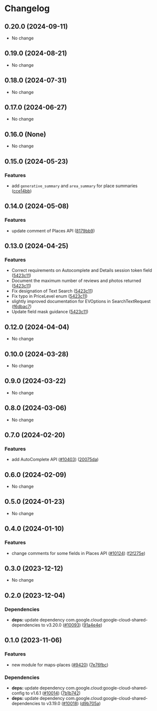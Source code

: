 # Changelog

## 0.20.0 (2024-09-11)

* No change


## 0.19.0 (2024-08-21)

* No change


## 0.18.0 (2024-07-31)

* No change


## 0.17.0 (2024-06-27)

* No change


## 0.16.0 (None)

* No change


## 0.15.0 (2024-05-23)

### Features

* add `generative_summary` and `area_summary` for place summaries ([cce14bb](https://github.com/googleapis/google-cloud-java/commit/cce14bb4d5ed0268cea6d3fdf91a5b76ee17531c))



## 0.14.0 (2024-05-08)

### Features

* update comment of Places API ([8179bb9](https://github.com/googleapis/google-cloud-java/commit/8179bb98325eee54b44f44622e0157429539ec50))



## 0.13.0 (2024-04-25)

### Features

* Correct requirements on Autocomplete and Details session token field ([5423c11](https://github.com/googleapis/google-cloud-java/commit/5423c116cb584c4fdccc8538f1dfe6607f00341f))
* Document the maximum number of reviews and photos returned ([5423c11](https://github.com/googleapis/google-cloud-java/commit/5423c116cb584c4fdccc8538f1dfe6607f00341f))
* Fix designation of Text Search ([5423c11](https://github.com/googleapis/google-cloud-java/commit/5423c116cb584c4fdccc8538f1dfe6607f00341f))
* Fix typo in PriceLevel enum ([5423c11](https://github.com/googleapis/google-cloud-java/commit/5423c116cb584c4fdccc8538f1dfe6607f00341f))
* slightly improved documentation for EVOptions in SearchTextRequest ([f6dbac7](https://github.com/googleapis/google-cloud-java/commit/f6dbac748c5feea83eb917c4f6827787d27a69a9))
* Update field mask guidance ([5423c11](https://github.com/googleapis/google-cloud-java/commit/5423c116cb584c4fdccc8538f1dfe6607f00341f))



## 0.12.0 (2024-04-04)

* No change


## 0.10.0 (2024-03-28)

* No change


## 0.9.0 (2024-03-22)

* No change


## 0.8.0 (2024-03-06)

* No change


## 0.7.0 (2024-02-20)

### Features

* add AutoComplete API ([#10403](https://github.com/googleapis/google-cloud-java/issues/10403)) ([20075da](https://github.com/googleapis/google-cloud-java/commit/20075daaffe91d7550d81b21470e54a7c83f985a))



## 0.6.0 (2024-02-09)

* No change


## 0.5.0 (2024-01-23)

* No change


## 0.4.0 (2024-01-10)

### Features

* change comments for some fields in Places API ([#10124](https://github.com/googleapis/google-cloud-java/issues/10124)) ([f2f275e](https://github.com/googleapis/google-cloud-java/commit/f2f275e3acaf6031f6666ab9346a5854755310e2))



## 0.3.0 (2023-12-12)

* No change


## 0.2.0 (2023-12-04)

### Dependencies

* **deps:** update dependency com.google.cloud:google-cloud-shared-dependencies to v3.20.0 ([#10093](https://github.com/googleapis/google-cloud-java/issues/10093)) ([91a4e4e](https://github.com/googleapis/google-cloud-java/commit/91a4e4e20252f667b8fc6bda0d9ceaf947348274))


## 0.1.0 (2023-11-06)

### Features

* new module for maps-places ([#9420](https://github.com/googleapis/google-cloud-java/issues/9420)) ([7e76fbc](https://github.com/googleapis/google-cloud-java/commit/7e76fbc65ef0d812b9dedbb022961614d9f61b06))

### Dependencies

* **deps:** update dependency com.google.cloud:google-cloud-shared-config to v1.6.1 ([#10014](https://github.com/googleapis/google-cloud-java/issues/10014)) ([7b1b742](https://github.com/googleapis/google-cloud-java/commit/7b1b742dab21139398032549fb03e127b1a03841))
* **deps:** update dependency com.google.cloud:google-cloud-shared-dependencies to v3.19.0 ([#10018](https://github.com/googleapis/google-cloud-java/issues/10018)) ([d9b705a](https://github.com/googleapis/google-cloud-java/commit/d9b705aaed8ea4447c7a02d5c54300f8909a30b1))
